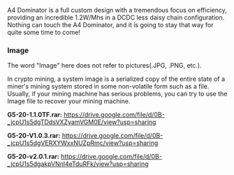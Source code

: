 A4 Dominator is a full custom design with a tremendous focus on efficiency, providing an incredible 1.2W/Mhs in a DCDC less daisy chain configuration. Nothing can touch the A4 Dominator, and it is going to stay that way for quite some time to come!


<h3>Image</h3>

The word "Image" here does not refer to pictures(.JPG, .PNG, etc.).

In crypto mining, a system image is a serialized copy of the entire state of a miner's mining system stored in some non-volatile form such as a file. Usually, if your mining machine has serious problems, you can try to use the Image file to recover your mining machine.

<b>G5-20-1.1.0TF.rar:</b> https://drive.google.com/file/d/0B-_jcpU1s5dgTDdsVXZyamVGM0E/view?usp=sharing

<b>G5-20-V1.0.3.rar:</b> https://drive.google.com/file/d/0B-_jcpU1s5dgVERXYWxxNUZpRmc/view?usp=sharing

<b>G5-20-v2.0.1.rar:</b> https://drive.google.com/file/d/0B-_jcpU1s5dgakpVNnl4eTduRFk/view?usp=sharing
